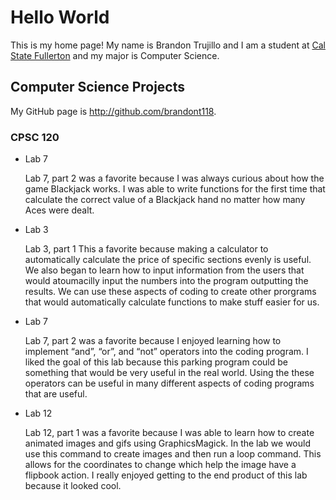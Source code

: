 
# Hello World

This is my home page! My name is Brandon Trujillo and I am a student at [Cal State Fullerton](http://www.fullerton.edu/) and my major is Computer Science.

## Computer Science Projects

My GitHub page is http://github.com/brandont118.

### CPSC 120

* Lab 7

    Lab 7, part 2 was a favorite because I was always curious about how the
    game Blackjack works. I was able to write functions for the first time
    that calculate the correct value of a Blackjack hand no matter how many
    Aces were dealt.
* Lab 3

    Lab 3, part 1 This a favorite because making a calculator to automatically calculate the price of specific sections evenly is useful. We also began to learn how to input information from the users that would atoumacilly input the numbers into the program outputting the results. We can use these aspects of coding to create other prorgrams that would automatically calculate functions to make stuff easier for us.

* Lab 7

    Lab 7, part 2 was a favorite because I enjoyed learning how to implement “and”, “or”, and “not” operators into the coding program. I liked the goal of this lab because this parking program could be something that would be very useful in the real world. Using the these operators can be useful in many different aspects of coding programs that are useful.

* Lab 12

    Lab 12, part 1 was a favorite because I was able to learn how to create animated images and gifs using GraphicsMagick. In the lab we would use this command to create images and then run a loop command. This allows for the coordinates to change which help the image have a flipbook action. I really enjoyed getting to the end product of this lab because it looked cool.